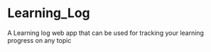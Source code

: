 # Learning_Log
A Learning log web app that can be used for tracking your learning progress on any topic
